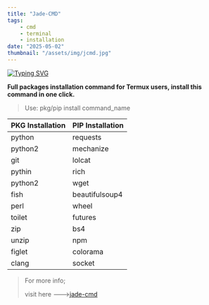 ```yaml
---
title: "Jade-CMD"
tags:
    - cmd
    - terminal
    - installation
date: "2025-05-02"
thumbnail: "/assets/img/jcmd.jpg"
---
```


[![Typing SVG](https://readme-typing-svg.herokuapp.com?font=Ubuntu&pause=1000&color=1FFF1B&center=true&width=435&lines=%F0%9F%94%B0+Jade+cmd+Installation+%F0%9F%94%B0)](https://git.io/typing-svg)

**Full packages installation command for Termux users, install this command in one click.**


> Use: pkg/pip install command_name

| PKG Installation | PIP Installation |
|------------------|------------------|
| python           | requests         |
| python2          | mechanize        |
| git              | lolcat           |
| pythin           | rich             |
| python2          | wget             |
| fish             | beautifulsoup4   |
| perl             | wheel            |
| toilet           | futures          |
| zip              | bs4              |
| unzip            | npm              |
| figlet           | colorama         |
| clang            | socket           |

> For more info;
>
> visit here --->[jade-cmd](https://github.com/poisk-ls/jade-cmd)

